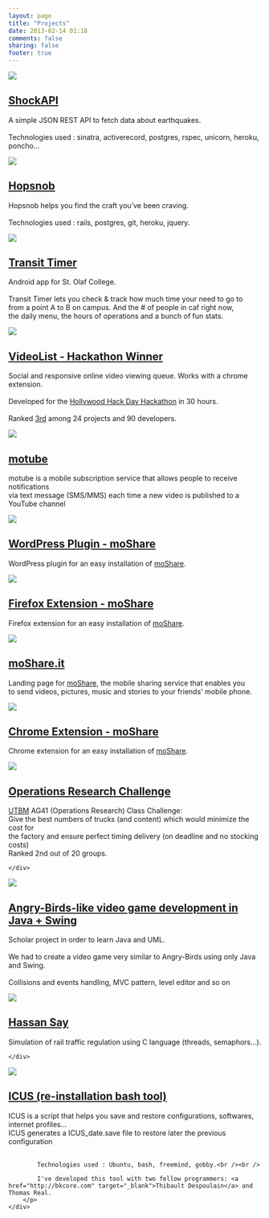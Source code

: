 ```yaml
---
layout: page
title: "Projects"
date: 2013-02-14 01:18
comments: false
sharing: false
footer: true
---
```

<div class="project_item">
    <div class="project_item_thumbnail">
        <img src="../images/projects/shockapi.png" />
    </div>
    <div class="project_item_side">
        <h2><a href="https://github.com/benjamin-guillet/shock#readme" target="_blank">ShockAPI</a></h2>
        <p class="project_item_description">A simple JSON REST API to fetch data about earthquakes.<br /><br />
        Technologies used : sinatra, activerecord, postgres, rspec, unicorn, heroku, poncho...
    </p>
    </div>
</div>
<div class="clearfix"></div>

<div class="project_item">
    <div class="project_item_thumbnail">
        <img src="../images/projects/hopsnob.png" />
    </div>
    <div class="project_item_side">
        <h2><a href="http://www.hopsnob.co" target="_blank">Hopsnob</a></h2>
        <p class="project_item_description">Hopsnob helps you find the craft you've been craving.<br /><br />
        Technologies used : rails, postgres, git, heroku, jquery.
    </p>
    </div>
</div>
<div class="clearfix"></div>

<div class="project_item">
    <div class="project_item_thumbnail">
        <img src="../images/projects/transit_timer.jpg" />
    </div>
    <div class="project_item_side">
        <h2><a href="https://github.com/benjamin-guillet/transit-timer" target="_blank">Transit Timer</a></h2>
        <p class="project_item_description">Android app for St. Olaf College.<br /><br />
            Transit Timer lets you check & track how much time your need to go to <br />from a point A to B on campus.
            And the # of people in caf right now,<br />the daily menu, the hours of operations and a bunch of fun stats.
        </p>
    </div>
</div>
<div class="clearfix"></div>


<div class="project_item">
    <div class="project_item_thumbnail">
        <img src="../images/projects/videolist.png" />
    </div>
    <div class="project_item_side">
        <h2><a href="https://github.com/benjamin-guillet/hollywood-hack-day" target="_blank">VideoList - Hackathon Winner</a></h2>
        <p class="project_item_description">
            Social and responsive online video viewing queue. Works with a chrome extension.<br /><br />
            Developed for the <a href="http://www.hollywoodhackday.com/" target="_blank"> Hollywood Hack Day Hackathon</a> in 30 hours.<br /><br />
            Ranked <a href="http://www.hollywoodhackday.com/press.html" target="_blank">3rd</a> among 24 projects and 90 developers.
        </p>
    </div>
</div>
<div class="clearfix"></div>

<div class="project_item">
    <div class="project_item_thumbnail">
        <img src="../images/projects/motube.png" />
    </div>
    <div class="project_item_side">
        <h2><a href="http://www.motube.us" target="_blank">motube</a></h2>
        <p class="project_item_description">
            motube is a mobile subscription service that allows people to receive notifications<br /> via text message (SMS/MMS) each time a new video is published to a YouTube channel
        </p>
    </div>
</div>
<div class="clearfix"></div>


<div class="project_item">
    <div class="project_item_thumbnail">
        <img src="../images/projects/moshare_wp_plugin_1.png" />
        <img style="display: none; "src="../images/projects/moshare_wp_plugin_2.png" />
    </div>
    <div class="project_item_side">
        <h2><a href="http://wordpress.org/extend/plugins/moshare/" target="_blank">WordPress Plugin - moShare</a></h2>
        <p class="project_item_description">
            WordPress plugin for an easy installation of <a href="http://www.moshare.com" target="_blank">moShare</a>.
        </p>
    </div>
</div>
<div class="clearfix"></div>

<div class="project_item">
    <div class="project_item_thumbnail">
        <img src="../images/projects/moshare_firefox_plugin.png" />
    </div>
    <div class="project_item_side">
        <h2><a href="https://addons.mozilla.org/en-US/firefox/addon/moshare/" target="_blank">Firefox Extension - moShare</a></h2>
        <p class="project_item_description">
            Firefox extension for an easy installation of <a href="http://www.moshare.com" target="_blank">moShare</a>.
        </p>
    </div>
</div>
<div class="clearfix"></div>

<div class="project_item">
    <div class="project_item_thumbnail">
        <img src="../images/projects/moshare_it.png" />
    </div>
    <div class="project_item_side">
        <h2><a href="http://www.moshare.it" target="_blank">moShare.it</a></h2>
        <p class="project_item_description">
            Landing page for  <a href="http://www.moshare.com" target="_blank">moShare</a>, the mobile sharing service that enables you<br /> to send videos, pictures, music and stories to your friends' mobile phone.
        </p>
    </div>
</div>
<div class="clearfix"></div>


<div class="project_item">
    <div class="project_item_thumbnail">
        <img src="../images/projects/moshare_chrome_plugin.png" />
    </div>
    <div class="project_item_side">
        <h2><a href="https://chrome.google.com/webstore/detail/moshare/mfnccjkpbmliagkpajipnaickpkgllkk" target="_blank">Chrome Extension - moShare</a></h2>
        <p class="project_item_description">
            Chrome extension for an easy installation of <a href="http://www.moshare.com" target="_blank">moShare</a>.
        </p>
    </div>
</div>
<div class="clearfix"></div>

<div class="project_item">
    <div class="project_item_thumbnail">
        <img src="../images/projects/ag41_challenge.png" />
    </div>
    <div class="project_item_side">
        <h2><a href="https://github.com/benjamin-guillet/operations-research-challenge" target="_blank">Operations Research Challenge</a></h2>
        <p class="project_item_description">
           <a href="http://www.utbm.fr" target="_blank">UTBM</a> AG41 (Operations Research) Class Challenge:<br />
           Give the best numbers of trucks (and content) which would minimize the cost for<br />
           the factory and ensure perfect timing delivery (on deadline and no stocking costs)<br />
           Ranked 2nd out of 20 groups.
       </p>

    </div>
</div>
<div class="clearfix"></div>


<div class="project_item">
    <div class="project_item_thumbnail">
        <img src="../images/projects/angry_utbm.png" />
    </div>
    <div class="project_item_side">
        <h2><a href="https://github.com/benjamin-guillet/angry-utbm" target="_blank">Angry-Birds-like video game development in Java + Swing</a></h2>
        <p class="project_item_description">
           Scholar project in order to learn Java and UML.<br /><br />
           We had to create a video game very similar to Angry-Birds using only Java and Swing.<br /><br />
           Collisions and events handling, MVC pattern, level editor and so on
       </p>
    </div>
</div>
<div class="clearfix"></div>


<div class="project_item">
    <div class="project_item_thumbnail">
        <img src="../images/projects/hassan_say_f.png" />
    </div>
    <div class="project_item_side">
        <h2><a href="https://github.com/benjamin-guillet/hassan-say-f" target="_blank">Hassan Say</a></h2>
        <p class="project_item_description">
           Simulation of rail traffic regulation using C language (threads, semaphors...).
       </p>

    </div>
</div>
<div class="clearfix"></div>

<div class="project_item">
    <div class="project_item_thumbnail">
        <img src="../images/projects/icus.jpg" />
    </div>
    <div class="project_item_side">
        <h2><a href="https://github.com/benjamin-guillet/ICUS" target="_blank">ICUS (re-installation bash tool)</a></h2>
        <p class="project_item_description">
            ICUS is a script that helps you save and restore configurations, softwares, internet profiles...<br />
            ICUS generates a ICUS_date.save file to restore later the previous configuration<br /><br />

            Technologies used : Ubuntu, bash, freemind, gobby.<br /><br />

            I've developed this tool with two fellow programmers: <a href="http://bkcore.com" target="_blank">Thibault Despoulain</a> and Thomas Real.
        </p>
    </div>
</div>
<div class="clearfix"></div>
